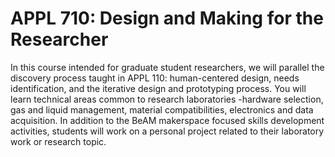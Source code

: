 # APPL 710: Design and Making for the Researcher

In this course intended for graduate student researchers, we will parallel the discovery process taught in APPL 110: human-centered design, needs identification, and the iterative design and prototyping process. You will learn technical areas common to research laboratories -hardware selection, gas and liquid management, material compatibilities, electronics and data acquisition. In addition to the BeAM makerspace focused skills development activities, students will work on a personal project related to their laboratory work or research topic.